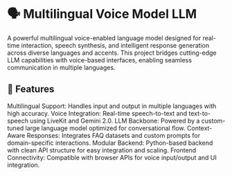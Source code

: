 <h1>🗣️ Multilingual Voice Model LLM</h1>

A powerful multilingual voice-enabled language model designed for real-time interaction, speech synthesis, and intelligent response generation across diverse languages and accents. This project bridges cutting-edge LLM capabilities with voice-based interfaces, enabling seamless communication in multiple languages.

<h2>🚀 Features</h2>

Multilingual Support: Handles input and output in multiple languages with high accuracy.
Voice Integration: Real-time speech-to-text and text-to-speech using LiveKit and Gemini 2.0.
LLM Backbone: Powered by a custom-tuned large language model optimized for conversational flow.
Context-Aware Responses: Integrates FAQ datasets and custom prompts for domain-specific interactions.
Modular Backend: Python-based backend with clean API structure for easy integration and scaling.
Frontend Connectivity: Compatible with browser APIs for voice input/output and UI integration.

